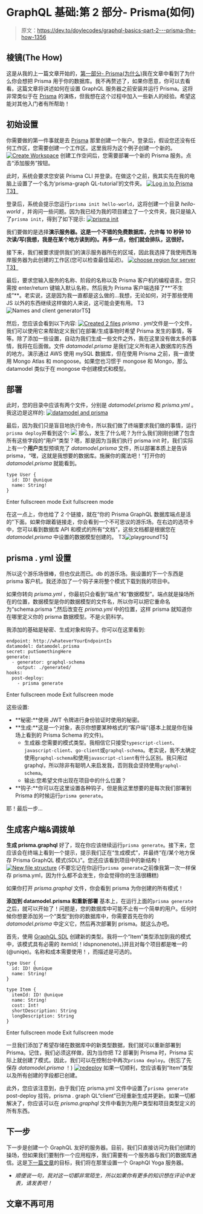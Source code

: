 # GraphQL 基础:第 2 部分- Prisma(如何)

> 原文：<https://dev.to/doylecodes/graphql-basics-part-2---prisma-the-how-1356>

## 棱镜(The How)

这是从我的上一篇文章开始的，[第一部分- Prisma(为什么)](https://dev.to/ryanmdoyle/graphql-basics-part-1---prisma-the-why-45h0)我在文章中看到了为什么你会想把 Prisma 用于你的数据库。我不再赘述了，如果你愿意，你可以去看看。这篇文章将讲述如何在设置 GraphQL 服务器之前安装并运行 Prisma。这将非常类似于在 [Prisma](//htttps://www.prisma.io) 的演练，但我想在这个过程中加入一些新人的经验。希望这能对其他入门者有所帮助！

## 初始设置

你需要做的第一件事就是去 [Prisma](//htttps://www.prisma.io) 那里创建一个账户。登录后，假设您还没有任何工作区，您需要创建一个工作区。这里我将为这个例子创建一个新的。
[![Create Workspace](img/0739039d5a8b09b45d7b4a61c9cc0804.png)](https://res.cloudinary.com/practicaldev/image/fetch/s--iGFnuuK4--/c_limit%2Cf_auto%2Cfl_progressive%2Cq_auto%2Cw_880/https://res.cloudinary.com/dwut3uz4n/image/upload/v1552264675/Screen_Shot_2019-03-10_at_9.49.36_AM.png) 
创建工作空间后，您需要部署一个新的 Prisma 服务。点击“添加服务”按钮。

此时，系统会要求您安装 Prisma CLI 并登录。在做这个之前，我其实先在我的电脑上设置了一个名为‘prisma-graph QL-tutorial’的文件夹。
[![Log in to Prisma](img/31d81fc1ad6344dd22a29b88e4d94cb9.png)T3】](https://res.cloudinary.com/practicaldev/image/fetch/s--WG0Gw_-M--/c_limit%2Cf_auto%2Cfl_progressive%2Cq_auto%2Cw_880/https://res.cloudinary.com/dwut3uz4n/image/upload/v1552264675/Screen_Shot_2019-03-10_at_9.53.12_AM.png)

登录后，系统会提示您运行`prisma init hello-world`，这将创建一个目录 *hello-world* ，并询问一些问题。因为我已经为我的项目建立了一个文件夹，我只是输入了`prisma init`，得到了如下提示:
[![prisma init](img/1f102fec0aa29741c2502e835eb4d5a3.png)](https://res.cloudinary.com/practicaldev/image/fetch/s--7wTNEtQS--/c_limit%2Cf_auto%2Cfl_progressive%2Cq_auto%2Cw_880/https://res.cloudinary.com/dwut3uz4n/image/upload/v1552264675/Screen_Shot_2019-03-10_at_4.03.23_PM.png)

我们要做的是选择**演示服务器。这是一个不错的免费数据库，允许每 10 秒钟 10 次读/写(我想，我是在某个地方读到的)。再多一点，他们就会排队，这很好。**

接下来，我们被要求提供我们的演示服务器所在的区域，因此我选择了我使用西海岸服务器为此创建的工作区(您可以检查最佳延迟)。
[![choose region for server](img/8e3e176431803de7a7b448a44b59cfa3.png)T3】](https://res.cloudinary.com/practicaldev/image/fetch/s--3MQS4Ji---/c_limit%2Cf_auto%2Cfl_progressive%2Cq_auto%2Cw_880/https://res.cloudinary.com/dwut3uz4n/image/upload/v1552264675/Screen_Shot_2019-03-10_at_4.07.41_PM.png)

最后，要求您输入服务的名称、阶段的名称以及 Prisma 客户机的编程语言。您只需按 enter/return 键输入默认名称，然后我为 Prisma 客户端选择了**“不生成”**。老实说，这是因为我一直都是这么做的...我想，无论如何，对于那些使用 JS 以外的东西继续这样做的人来说，这可能会更有用。
T3![Names and client generator](img/358534de331f1a881043add63786fab9.png)T5】

然后，您应该会看到以下内容:
[![Created 2 files](img/6d331d6661c7eff149d570d619cb269c.png)](https://res.cloudinary.com/practicaldev/image/fetch/s---DJdSPg4--/c_limit%2Cf_auto%2Cfl_progressive%2Cq_auto%2Cw_880/https://res.cloudinary.com/dwut3uz4n/image/upload/v1552264675/Screen_Shot_2019-03-10_at_4.13.22_PM.png)
*prisma . yml*文件是一个文件，我们可以使用它来帮助定义我们在部署/生成事物时希望 Prisma 发生的事情，等等。除了添加一些设置，自动为我们生成一些文件之外，我在这里没有做太多的事情，我将在后面做。文件 *datamodel.prisma* 是我们定义所有进入数据库的东西的地方。演示通过 AWS 使用 mySQL 数据库，但在使用 Prisma 之前，我一直使用 Mongo Atlas 和 mongoose。如果您也习惯于 mongose 和 Mongo，那么 datamodel 类似于在 mongose 中创建模式和模型。

## 部署

此时，您的目录中应该有两个文件，分别是 *datamodel.prisma* 和 *prisma.yml* 。我这边是这样的:
[![datamodel and prisma](img/9646147d56116e3556e71f19bd7aaf1a.png)](https://res.cloudinary.com/practicaldev/image/fetch/s--TMzADfAg--/c_limit%2Cf_auto%2Cfl_progressive%2Cq_auto%2Cw_880/https://res.cloudinary.com/dwut3uz4n/image/upload/v1552264675/Screen_Shot_2019-03-10_at_4.20.41_PM.png)

最后，因为我们只是盲目地执行命令，所以我们做了终端要求我们做的事情，运行`prisma deploy`并看到这个:
[![](img/b3098d410e37d49353256164c762804c.png)](https://res.cloudinary.com/practicaldev/image/fetch/s--q3SxNXC5--/c_limit%2Cf_auto%2Cfl_progressive%2Cq_auto%2Cw_880/https://res.cloudinary.com/dwut3uz4n/image/upload/v1552264675/Screen_Shot_2019-03-10_at_4.21.35_PM.png) 
那么，发生了什么呢？为什么我们刚刚创建了包含所有这些字段的“用户”类型？嗯，那是因为当我们执行 prisma init 时，我们实际上有一个**用户**类型预填充了 *datamodel.prisma* 文件，所以部署本质上是告诉 prisma，“嘿，这就是我想要的数据库。施展你的魔法吧！”打开你的 *datamodel.prisma* 就能看到。

```
type User {
  id: ID! @unique
  name: String!
} 
```

Enter fullscreen mode Exit fullscreen mode

在这一点上，你也给了 2 个链接，就在“你的 Prisma GraphQL 数据库端点是活的”下面。如果你跟着链接走，你会看到一个不可思议的游乐场。在右边的选项卡中，您可以看到数据库 API 和模式的所有“文档”，这些文档都是根据您在 *datamodel.prisma* 中设置的数据模型创建的。
T3![playground](img/c583319a6f362a7ca8e9b8832a42a607.png)T5】

## prisma . yml 设置

所以这个游乐场很棒，但也仅此而已。db 的游乐场。我设置的下一个东西是 prisma 客户机，我还添加了一个钩子来将整个模式下载到我的项目中。

如果你转向 *prisma.yml* ，你最初只会看到“端点”和“数据模型”。端点就是操场所在的位置，数据模型是你的数据模型的文件名，所以你可以把它重命名为“schema.prisma ”,然后改变在 *prisma.yml* 中的位置，这样 prisma 就知道你在哪里定义你的 prisma 数据模型。不是火箭科学。

我添加的基础是秘密、生成对象和钩子。你可以在这里看到:

```
endpoint: http://whateverYourEndpointIs
datamodel: datamodel.prisma
secret: putSomethingHere
generate: 
  - generator: graphql-schema
    output: ./generated/
hooks:
  post-deploy:
    - prisma generate 
```

Enter fullscreen mode Exit fullscreen mode

这些设置:

*   **秘密:**使用 JWT 令牌进行身份验证时使用的秘密。
*   **生成:**这是一个对象，表示你想要某种格式的“客户端”(基本上就是你在操场上看到的 Prisma Schema 的文件)。
    *   生成器:您需要的模式类型。我相信它只接受`typescript-client`、`javascript-client`、`go-client`或`graphql-schema`。老实说，我不太确定使用`graphql-schema`和使用`javascript-client`有什么区别。我只用过 graphql，所以除非有聪明人来启发我，否则我会坚持使用`graphql-schema`。
    *   输出:您希望文件出现在项目中的什么位置？
*   **钩子:**你可以在这里设置各种钩子，但是我这里想要的是每次我们部署到 Prisma 的时候运行`prisma generate`。

耶！最后一步...

## 生成客户端&调拨单

**生成 prisma.graphql**
好了，现在你应该继续运行`prisma generate`。接下来，您应该会在终端上看到一个提示，提示我们正在“生成模式”，并最终“在/某个地方保存 Prisma GraphQL 模式(SDL)”。您还应该看到项目中的新结构！
[![New file structure](img/3a589d5122f8180cb5a8a8663d747ffe.png)](https://res.cloudinary.com/practicaldev/image/fetch/s--wAXMIKad--/c_limit%2Cf_auto%2Cfl_progressive%2Cq_auto%2Cw_880/https://res.cloudinary.com/dwut3uz4n/image/upload/v1552264675/Screen_Shot_2019-03-10_at_5.04.07_PM.png) 
(不要忘记在你运行`prisma generate`之前像我第一次一样保存 prisma.yml，因为什么都不会发生，你会觉得你的生活很糟糕)

如果你打开 *prisma.graphql* 文件，你会看到 prisma 为你创建的所有模式！

**添加到 datamodel.prisma 和重新部署**
基本上，在运行上面的`prisma generate`之后，就可以开始了！问题是，您的数据库中可能不止有一个简单的用户。任何时候你想要添加另一个“类型”到你的数据库中，你需要首先在你的 *datamodel.prisma* 中定义它，然后再次部署到 prisma。就这么办吧。

首先，使用 [GraphQL SDL](https://graphql.org/learn/schema/#type-language) 创建新的类型。我将一个“Item”类型添加到我的模式中，该模式具有必需的 itemId(！idspnonenote)。)并且对每个项目都是唯一的(@uniqe)。名称和成本需要使用！，而描述是可选的。

```
type User {
  id: ID! @unique
  name: String!
}

type Item {
  itemId: ID! @unique
  name: String!
  cost: Int!
  shortDescription: String
  longDescription: String
} 
```

Enter fullscreen mode Exit fullscreen mode

一旦我们添加了希望存储在数据库中的新类型数据，我们就可以重新部署到 Prisma。记住，我们必须这样做，因为当你把 T2 部署到 Prisma 时，Prisma 实际上就创建了模式。因此，我们可以在控制台中再次`prisma deploy`。(别忘了先保存 *datamodel.prisma* ！)
[![redeploy](img/8539ebf8cdc4a7b5c6b567dc4e19b04b.png)](https://res.cloudinary.com/practicaldev/image/fetch/s--jBrg1eYL--/c_limit%2Cf_auto%2Cfl_progressive%2Cq_auto%2Cw_880/https://res.cloudinary.com/dwut3uz4n/image/upload/v1552264675/Screen_Shot_2019-03-10_at_5.26.14_PM.png) 
如果一切顺利，您应该看到“Item”类型以及所有创建的字段都已创建。

此外，您应该注意到，由于我们在 prisma.yml 文件中设置了`prisma generate` post-deploy 挂钩，prisma . graph QL“client”已经重新生成并更新。如果一切都解决了，你应该可以在 *prisma.graphql* 文件中看到为用户类型和项目类型定义的所有东西。

## 下一步

下一步是创建一个 GraphQL 友好的服务器。目前，我们只直接访问为我们创建的操场，但如果我们要制作一个应用程序，我们需要有一个服务器与我们的数据库通信。这是[下一篇文章](https://dev.to/ryanmdoyle/graphql-basics-part-3---graphql-server-531d)的目标，我们将在那里设置一个 GraphQl Yoga 服务器。

* *顺便说一句，我对这一切都非常陌生，所以如果你有更多的知识想在评论中发表，请发表吧！*

## 文章不再可用